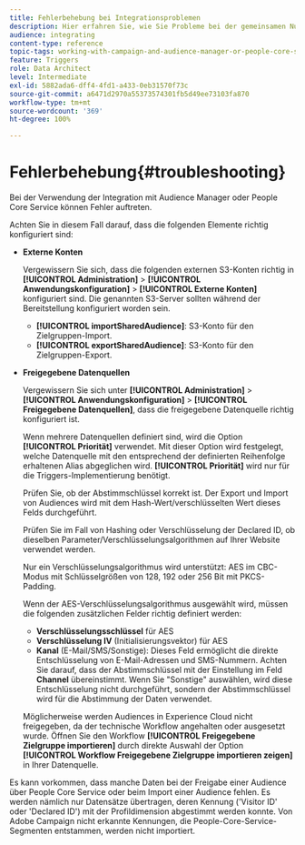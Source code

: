 ```yaml
---
title: Fehlerbehebung bei Integrationsproblemen
description: Hier erfahren Sie, wie Sie Probleme bei der gemeinsamen Nutzung von Ressourcen beheben können.
audience: integrating
content-type: reference
topic-tags: working-with-campaign-and-audience-manager-or-people-core-service
feature: Triggers
role: Data Architect
level: Intermediate
exl-id: 5882ada6-dff4-4fd1-a433-0eb31570f73c
source-git-commit: a6471d2970a55373574301fb5d49ee73103fa870
workflow-type: tm+mt
source-wordcount: '369'
ht-degree: 100%

---
```


# Fehlerbehebung{#troubleshooting}

Bei der Verwendung der Integration mit Audience Manager oder People Core Service können Fehler auftreten.

Achten Sie in diesem Fall darauf, dass die folgenden Elemente richtig konfiguriert sind:

* **Externe Konten**

  Vergewissern Sie sich, dass die folgenden externen S3-Konten richtig in **[!UICONTROL Administration]** > **[!UICONTROL Anwendungskonfiguration]** > **[!UICONTROL Externe Konten]** konfiguriert sind. Die genannten S3-Server sollten während der Bereitstellung konfiguriert worden sein.

   * **[!UICONTROL importSharedAudience]**: S3-Konto für den Zielgruppen-Import.
   * **[!UICONTROL exportSharedAudience]**: S3-Konto für den Zielgruppen-Export.

* **Freigegebene Datenquellen**

  Vergewissern Sie sich unter **[!UICONTROL Administration]** > **[!UICONTROL Anwendungskonfiguration]** > **[!UICONTROL Freigegebene Datenquellen]**, dass die freigegebene Datenquelle richtig konfiguriert ist.

  Wenn mehrere Datenquellen definiert sind, wird die Option **[!UICONTROL Priorität]** verwendet. Mit dieser Option wird festgelegt, welche Datenquelle mit den entsprechend der definierten Reihenfolge erhaltenen Alias abgeglichen wird. **[!UICONTROL Priorität]** wird nur für die Triggers-Implementierung benötigt.

  Prüfen Sie, ob der Abstimmschlüssel korrekt ist. Der Export und Import von Audiences wird mit dem Hash-Wert/verschlüsselten Wert dieses Felds durchgeführt.

  Prüfen Sie im Fall von Hashing oder Verschlüsselung der Declared ID, ob dieselben Parameter/Verschlüsselungsalgorithmen auf Ihrer Website verwendet werden.

  Nur ein Verschlüsselungsalgorithmus wird unterstützt: AES im CBC-Modus mit Schlüsselgrößen von 128, 192 oder 256 Bit mit PKCS-Padding.

  Wenn der AES-Verschlüsselungsalgorithmus ausgewählt wird, müssen die folgenden zusätzlichen Felder richtig definiert werden:

   * **Verschlüsselungsschlüssel** für AES
   * **Verschlüsselung IV** (Initialisierungsvektor) für AES
   * **Kanal** (E-Mail/SMS/Sonstige): Dieses Feld ermöglicht die direkte Entschlüsselung von E-Mail-Adressen und SMS-Nummern. Achten Sie darauf, dass der Abstimmschlüssel mit der Einstellung im Feld **Channel** übereinstimmt. Wenn Sie &quot;Sonstige&quot; auswählen, wird diese Entschlüsselung nicht durchgeführt, sondern der Abstimmschlüssel wird für die Abstimmung der Daten verwendet.

  Möglicherweise werden Audiences in Experience Cloud nicht freigegeben, da der technische Workflow angehalten oder ausgesetzt wurde. Öffnen Sie den Workflow **[!UICONTROL Freigegebene Zielgruppe importieren]** durch direkte Auswahl der Option **[!UICONTROL Workflow Freigegebene Zielgruppe importieren zeigen]** in Ihrer Datenquelle.

Es kann vorkommen, dass manche Daten bei der Freigabe einer Audience über People Core Service oder beim Import einer Audience fehlen. Es werden nämlich nur Datensätze übertragen, deren Kennung (&#39;Visitor ID&#39; oder &#39;Declared ID&#39;) mit der Profildimension abgestimmt werden konnte. Von Adobe Campaign nicht erkannte Kennungen, die People-Core-Service-Segmenten entstammen, werden nicht importiert.
